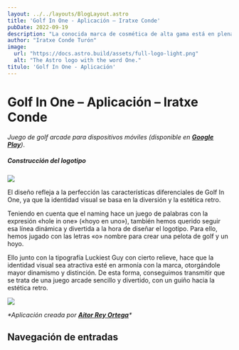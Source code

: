 ```yaml
---
layout: ../../layouts/BlogLayout.astro
title: 'Golf In One - Aplicación – Iratxe Conde'
pubDate: 2022-09-19
description: "La conocida marca de cosmética de alta gama está en plena transformación digital y quiere poner su foco en crear productos más **sostenibles y responsables.** Para proyectar este cambio y alinearse con su nueva estrategia de marca, Charlotte Tilbury busca un **rebranding** acorde a sus principios y valores."
author: "Iratxe Conde Turón"
image:
  url: "https://docs.astro.build/assets/full-logo-light.png"
  alt: "The Astro logo with the word One."
titulo: 'Golf In One - Aplicación'
---
```


# Golf In One – Aplicación – Iratxe Conde
_Juego de golf arcade para dispositivos móviles (disponible en [**Google Play**](https://play.google.com/store/apps/details?id=com.aitordsgn.GolfInOne))_.

##### Construcción del logotipo

[![](https://iratxeconde.wordpress.com/wp-content/uploads/2022/09/golf-in-one.png?w=1024)](https://iratxeconde.wordpress.com/wp-content/uploads/2022/09/golf-in-one.png)

El diseño refleja a la perfección las características diferenciales de Golf In One, ya que la identidad visual se basa en la diversión y la estética retro.

Teniendo en cuenta que el naming hace un juego de palabras con la expresión «hole in one» («hoyo en uno»), también hemos querido seguir esa línea dinámica y divertida a la hora de diseñar el logotipo. Para ello, hemos jugado con las letras «o» nombre para crear una pelota de golf y un hoyo.

Ello junto con la tipografía Luckiest Guy con cierto relieve, hace que la identidad visual sea atractiva esté en armonía con la marca, otorgándole mayor dinamismo y distinción. De esta forma, conseguimos transmitir que se trata de una juego arcade sencillo y divertido, con un guiño hacia la estética retro.

[![](https://iratxeconde.wordpress.com/wp-content/uploads/2022/09/1663585692473.jpg?w=750)](https://iratxeconde.wordpress.com/wp-content/uploads/2022/09/1663585692473.jpg)

_\*Aplicación creada por [**Aitor Rey Ortega**](https://www.instagram.com/aitordsgn/)\*_

Navegación de entradas
----------------------